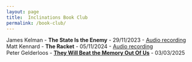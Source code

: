 ```yaml
---  
layout: page  
title:  Inclinations Book Club
permalink: /book-club/  
---  
```

  
James Kelman - **The State Is the Enemy** - 29/11/2023 - [Audio recording](https://archive.org/details/james-kelman-inclinations-film-club-29-nov-2023)  
Matt Kennard - **The Racket** - 05/11/2024 - [Audio recording](https://archive.org/details/matt-kennard-cca-05-nov-2024)  
Peter Gelderloos - [**They Will Beat the Memory Out Of Us**](https://www.cca-glasgow.com/programme/they-will-beat-the-memory-out-of-us) - 03/03/2025  
